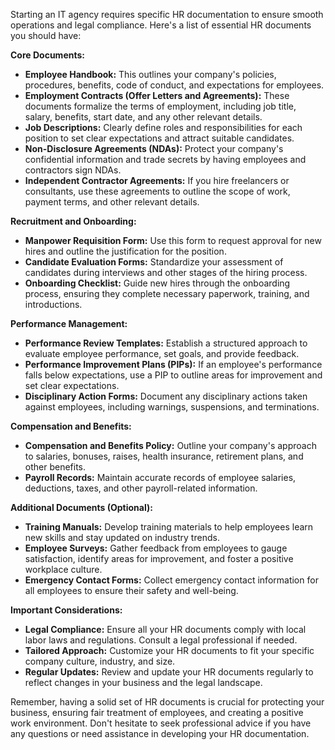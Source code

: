  Starting an IT agency requires specific HR documentation to ensure smooth operations and legal compliance. Here's a list of essential HR documents you should have:

**Core Documents:**

- **Employee Handbook:** This outlines your company's policies, procedures, benefits, code of conduct, and expectations for employees.
- **Employment Contracts (Offer Letters and Agreements):** These documents formalize the terms of employment, including job title, salary, benefits, start date, and any other relevant details.
- **Job Descriptions:** Clearly define roles and responsibilities for each position to set clear expectations and attract suitable candidates.
- **Non-Disclosure Agreements (NDAs):** Protect your company's confidential information and trade secrets by having employees and contractors sign NDAs.
- **Independent Contractor Agreements:** If you hire freelancers or consultants, use these agreements to outline the scope of work, payment terms, and other relevant details.

**Recruitment and Onboarding:**

- **Manpower Requisition Form:** Use this form to request approval for new hires and outline the justification for the position.
- **Candidate Evaluation Forms:** Standardize your assessment of candidates during interviews and other stages of the hiring process.
- **Onboarding Checklist:** Guide new hires through the onboarding process, ensuring they complete necessary paperwork, training, and introductions.

**Performance Management:**

- **Performance Review Templates:** Establish a structured approach to evaluate employee performance, set goals, and provide feedback.
- **Performance Improvement Plans (PIPs):** If an employee's performance falls below expectations, use a PIP to outline areas for improvement and set clear expectations.
- **Disciplinary Action Forms:** Document any disciplinary actions taken against employees, including warnings, suspensions, and terminations.

**Compensation and Benefits:**

- **Compensation and Benefits Policy:** Outline your company's approach to salaries, bonuses, raises, health insurance, retirement plans, and other benefits.
- **Payroll Records:** Maintain accurate records of employee salaries, deductions, taxes, and other payroll-related information.

**Additional Documents (Optional):**

- **Training Manuals:** Develop training materials to help employees learn new skills and stay updated on industry trends.
- **Employee Surveys:** Gather feedback from employees to gauge satisfaction, identify areas for improvement, and foster a positive workplace culture.
- **Emergency Contact Forms:** Collect emergency contact information for all employees to ensure their safety and well-being.

**Important Considerations:**

- **Legal Compliance:** Ensure all your HR documents comply with local labor laws and regulations. Consult a legal professional if needed.
- **Tailored Approach:** Customize your HR documents to fit your specific company culture, industry, and size.
- **Regular Updates:** Review and update your HR documents regularly to reflect changes in your business and the legal landscape.

Remember, having a solid set of HR documents is crucial for protecting your business, ensuring fair treatment of employees, and creating a positive work environment. Don't hesitate to seek professional advice if you have any questions or need assistance in developing your HR documentation.